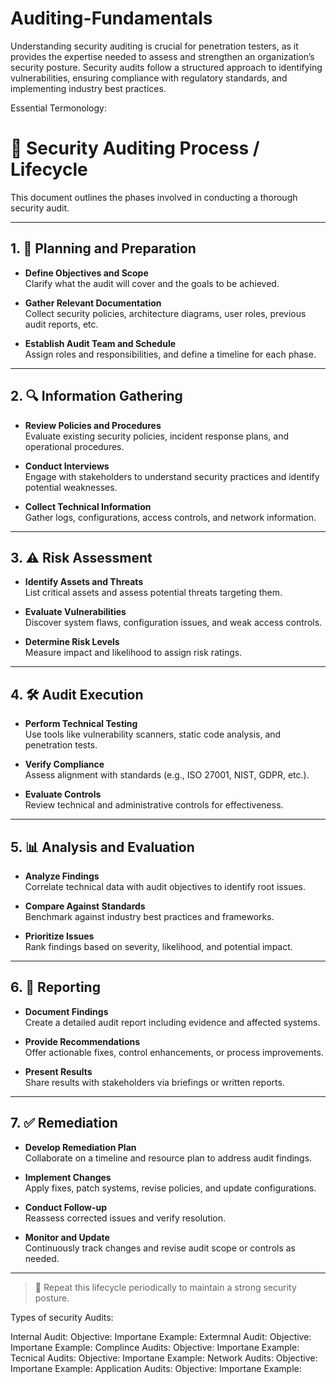 # Auditing-Fundamentals
Understanding security auditing is crucial for penetration testers, as it provides the expertise needed to assess and strengthen an organization’s security posture. Security audits follow a structured approach to identifying vulnerabilities, ensuring compliance with regulatory standards, and implementing industry best practices.





Essential Termonology:






# 🔐 Security Auditing Process / Lifecycle

This document outlines the phases involved in conducting a thorough security audit.

---

## 1. 📝 Planning and Preparation

- **Define Objectives and Scope**  
  Clarify what the audit will cover and the goals to be achieved.

- **Gather Relevant Documentation**  
  Collect security policies, architecture diagrams, user roles, previous audit reports, etc.

- **Establish Audit Team and Schedule**  
  Assign roles and responsibilities, and define a timeline for each phase.

---

## 2. 🔍 Information Gathering

- **Review Policies and Procedures**  
  Evaluate existing security policies, incident response plans, and operational procedures.

- **Conduct Interviews**  
  Engage with stakeholders to understand security practices and identify potential weaknesses.

- **Collect Technical Information**  
  Gather logs, configurations, access controls, and network information.

---

## 3. ⚠️ Risk Assessment

- **Identify Assets and Threats**  
  List critical assets and assess potential threats targeting them.

- **Evaluate Vulnerabilities**  
  Discover system flaws, configuration issues, and weak access controls.

- **Determine Risk Levels**  
  Measure impact and likelihood to assign risk ratings.

---

## 4. 🛠️ Audit Execution

- **Perform Technical Testing**  
  Use tools like vulnerability scanners, static code analysis, and penetration tests.

- **Verify Compliance**  
  Assess alignment with standards (e.g., ISO 27001, NIST, GDPR, etc.).

- **Evaluate Controls**  
  Review technical and administrative controls for effectiveness.

---

## 5. 📊 Analysis and Evaluation

- **Analyze Findings**  
  Correlate technical data with audit objectives to identify root issues.

- **Compare Against Standards**  
  Benchmark against industry best practices and frameworks.

- **Prioritize Issues**  
  Rank findings based on severity, likelihood, and potential impact.

---

## 6. 🧾 Reporting

- **Document Findings**  
  Create a detailed audit report including evidence and affected systems.

- **Provide Recommendations**  
  Offer actionable fixes, control enhancements, or process improvements.

- **Present Results**  
  Share results with stakeholders via briefings or written reports.

---

## 7. ✅ Remediation

- **Develop Remediation Plan**  
  Collaborate on a timeline and resource plan to address audit findings.

- **Implement Changes**  
  Apply fixes, patch systems, revise policies, and update configurations.

- **Conduct Follow-up**  
  Reassess corrected issues and verify resolution.

- **Monitor and Update**  
  Continuously track changes and revise audit scope or controls as needed.

---

> 🔁 Repeat this lifecycle periodically to maintain a strong security posture.



Types of security Audits:

Internal Audit:
   Objective:
   Importane 
   Example:
Extermnal Audit:
   Objective:
   Importane 
   Example:
Complince Audits:
   Objective:
   Importane 
   Example:
Tecnical Audits:
   Objective:
   Importane 
   Example:
Network Audits:
   Objective:
   Importane 
   Example:
Application Audits:
   Objective:
   Importane 
   Example:
   
